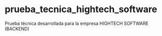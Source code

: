 # prueba_tecnica_hightech_software
Prueba técnica desarrollada para la empresa HIGHTECH SOFTWARE (BACKEND)
